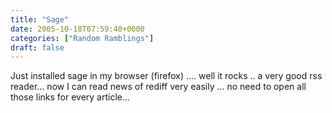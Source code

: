 ```yaml
---
title: "Sage"
date: 2005-10-18T07:59:40+0000
categories: ["Random Ramblings"]
draft: false
---
```


Just installed sage in my browser (firefox) .... well it rocks  .. a
very good rss reader...
now I can read news of rediff very easily ... no need to open all
those links for every article...
